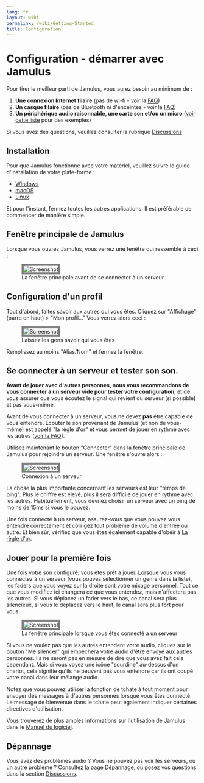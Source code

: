 ```yaml
---
lang: fr
layout: wiki
permalink: /wiki/Getting-Started
title: Configuration
---
```


# Configuration - démarrer avec Jamulus

Pour tirer le meilleur parti de Jamulus, vous aurez besoin au minimum de :

1. **Une connexion Internet filaire** (pas de wi-fi - voir la [FAQ](/wiki/FAQ))
1. **Un casque filaire** (pas de Bluetooth ni d'enceintes - voir la [FAQ](/wiki/FAQ))
1. **Un périphérique audio raisonnable, une carte son et/ou un micro** ([voir cette liste](/kb/2021/01/05/Jamulus-Sound-Devices.html) pour des exemples)

Si vous avez des questions, veuillez consulter la rubrique [Discussions](https://github.com/jamulussoftware/jamulus/discussions)

## Installation

Pour que Jamulus fonctionne avec votre matériel, veuillez suivre le guide d'installation de votre plate-forme :

* [Windows](/wiki/Installation-for-Windows)
* [macOS](/wiki/Installation-for-Macintosh)
* [Linux](/wiki/Installation-for-Linux)

Et pour l'instant, fermez toutes les autres applications. Il est préférable de commencer de manière simple.

## Fenêtre principale de Jamulus

Lorsque vous ouvrez Jamulus, vous verrez une fenêtre qui ressemble à ceci :

<figure>
  <img src="{{site.url}}/assets/img/fr-screenshots/main-screen-default.png" loading="lazy" alt="Screenshot" style="border: 5px solid grey;">
  <figcaption>La fenêtre principale avant de se connecter à un serveur</figcaption>
</figure>


## Configuration d'un profil

Tout d'abord, faites savoir aux autres qui vous êtes. Cliquez sur "Affichage" (barre en haut) > "Mon profil..." Vous verrez alors ceci :

<figure>
  <img src="{{site.url}}/assets/img/fr-screenshots/settings-profile.png" loading="lazy" alt="Screenshot" style="border: 5px solid grey;">
  <figcaption>Laissez les gens savoir qui vous êtes</figcaption>
</figure>


Remplissez au moins "Alias/Nom" et fermez la fenêtre.

## Se connecter à un serveur et tester son son.

**Avant de jouer avec d'autres personnes, nous vous recommandons de vous connecter à un serveur vide pour tester votre configuration**, et de vous assurer que vous écoutez le signal qui revient du serveur (si possible) et pas vous-même.

Avant de vous connecter à un serveur, vous ne devez **pas** être capable de vous entendre. Écouter le son provenant de Jamulus (et non de vous-même) est appelé "la règle d'or" et vous permet de jouer en rythme avec les autres ([voir la FAQ](/wiki/FAQ)).

Utilisez maintenant le bouton "Connecter" dans la fenêtre principale de Jamulus pour rejoindre un serveur. Une fenêtre s'ouvre alors :

<figure>
  <img src="{{site.url}}/assets/img/fr-screenshots/connection-setup-window.png" loading="lazy" alt="Screenshot" style="border: 5px solid grey;">
  <figcaption>Connexion à un serveur</figcaption>
</figure>

La chose la plus importante concernant les serveurs est leur "temps de ping". Plus le chiffre est élevé, plus il sera difficile de jouer en rythme avec les autres. Habituellement, vous devriez choisir un serveur avec un ping de moins de 15ms si vous le pouvez.

Une fois connecté à un serveur, assurez-vous que vous pouvez vous entendre correctement et corrigez tout problème de volume d'entrée ou autre. Et bien sûr, vérifiez que vous êtes également capable d'obéir à [La règle d'or](/wiki/Client-Troubleshooting).

## Jouer pour la première fois

Une fois votre son configuré, vous êtes prêt à jouer. Lorsque vous vous connectez à un serveur (vous pouvez sélectionner un genre dans la liste), les faders que vous voyez sur la droite sont votre mixage personnel. Tout ce que vous modifiez ici changera ce que vous entendez, mais n'affectera pas les autres. Si vous déplacez un fader vers le bas, ce canal sera plus silencieux, si vous le déplacez vers le haut, le canal sera plus fort pour vous.

<figure>
  <img src="{{site.url}}/assets/img/fr-screenshots/main-screen-medium.png" loading="lazy" alt="Screenshot" style="border: 5px solid grey;">
  <figcaption>La fenêtre principale lorsque vous êtes connecté à un serveur</figcaption>
</figure>

Si vous ne voulez pas que les autres entendent votre audio, cliquez sur le bouton "Me silencer" qui empêchera votre audio d'être envoyé aux autres personnes. Ils ne seront pas en mesure de dire que vous avez fait cela cependant. Mais si vous voyez une icône "sourdine" au-dessus d'un chariot, cela signifie qu'ils ne peuvent pas vous entendre car ils ont coupé votre canal dans leur mélange audio.

Notez que vous pouvez utiliser la fonction de tchate à tout moment pour envoyer des messages à d'autres personnes lorsque vous êtes connecté. Le message de bienvenue dans le tchate peut également indiquer certaines directives d'utilisation.

Vous trouverez de plus amples informations sur l'utilisation de Jamulus dans le [Manuel du logiciel](/wiki/Software-Manual).

## Dépannage

Vous avez des problèmes audio ? Vous ne pouvez pas voir les serveurs, ou un autre problème ? Consultez la page [Dépannage](/wiki/Client-Troubleshooting), ou posez vos questions dans la section [Discussions](https://github.com/jamulussoftware/jamulus/discussions).

